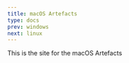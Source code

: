 ```yaml
---
title: macOS Artefacts
type: docs
prev: windows
next: linux
---
```


This is the site for the macOS Artefacts

